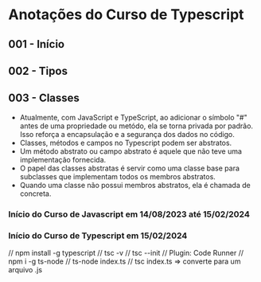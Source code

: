 # Anotações do Curso de Typescript

## 001 - Início

## 002 - Tipos

## 003 - Classes

- Atualmente, com JavaScript e TypeScript, ao adicionar o símbolo "#" antes de uma propriedade ou metódo, ela se torna privada por padrão. Isso reforça a encapsulação e a segurança dos dados no código.
- Classes, métodos e campos no Typescript podem ser abstratos.
- Um método abstrato ou campo abstrato é aquele que não teve uma implementação fornecida.
- O papel das classes abstratas é servir como uma classe base para subclasses que implementam todos os membros abstratos.
- Quando uma classe não possui membros abstratos, ela é chamada de concreta.

### Início do Curso de Javascript em 14/08/2023 até 15/02/2024

### Início do Curso de Typescript em 15/02/2024

// npm install -g typescript
// tsc -v
// tsc --init
// Plugin: Code Runner
// npm i -g ts-node
// ts-node index.ts
// tsc index.ts => converte para um arquivo .js